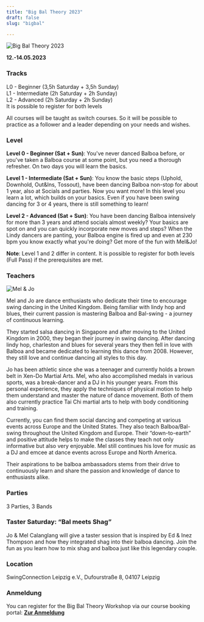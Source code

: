 ```yaml
---
title: "Big Bal Theory 2023"
draft: false
slug: "bigbal"

---
```


![Big Bal Theory 2023](../../slider_bigbal_2023.png)

**12.-14.05.2023**

### Tracks
L0 - Beginner (3,5h Saturday + 3,5h Sunday)  
L1 - Intermediate (2h Saturday + 2h Sunday)  
L2 - Advanced (2h Saturday + 2h Sunday)  
It is possible to register for both levels

All courses will be taught as switch courses. So it will be possible to practice as a follower and a leader depending on your needs and wishes.

### Level
**Level 0 - Beginner (Sat + Sun)**: You've never danced Balboa before, or you've taken a Balboa course at some point, but you need a thorough refresher. On two days you will learn the basics.

**Level 1 - Intermediate (Sat + Sun)**: You know the basic steps (Uphold, Downhold, Out&Ins, Tossout), have been dancing Balboa non-stop for about 1 year, also at Socials and parties. Now you want more! In this level you learn a lot, which builds on your basics. Even if you have been swing dancing for 3 or 4 years, there is still something to learn!

**Level 2 - Advanced (Sat + Sun)**: You have been dancing Balboa intensively for more than 3 years and attend socials almost weekly? Your basics are spot on and you can quickly incorporate new moves and steps? When the Lindy dancers are panting, your Balboa engine is fired up and even at 230 bpm you know exactly what you're doing? Get more of the fun with Mel&Jo!

**Note**: Level 1 and 2 differ in content. It is possible to register for both levels (Full Pass) if the prerequisites are met.


### Teachers

![Mel & Jo](../../mel_jo.jpg)

Mel and Jo are dance enthusiasts who dedicate their time to encourage swing dancing in the United Kingdom. Being familiar with lindy hop and blues, their current passion is mastering Balboa and Bal-swing - a journey of continuous learning.

They started salsa dancing in Singapore and after moving to the United Kingdom in 2000, they began their journey in swing dancing. After dancing lindy hop, charleston and blues for several years they then fell in love with Balboa and became dedicated to learning this dance from 2008. However, they still love and continue dancing all styles to this day.

Jo has been athletic since she was a teenager and currently holds a brown belt in Xen-Do Martial Arts. Mel, who also accomplished medals in various sports, was a break-dancer and a DJ in his younger years. From this personal experience, they apply the techniques of physical motion to help them understand and master the nature of dance movement. Both of them also currently practice Tai Chi martial arts to help with body conditioning and training.

Currently, you can find them social dancing and competing at various events across Europe and the United States. They also teach Balboa/Bal-swing throughout the United Kingdom and Europe. Their “down-to-earth” and positive attitude helps to make the classes they teach not only informative but also very enjoyable. Mel still continues his love for music as a DJ and emcee at dance events across Europe and North America.

Their aspirations to be balboa ambassadors stems from their drive to continuously learn and share the passion and knowledge of dance to enthusiasts alike.

### Parties
3 Parties, 3 Bands

### Taster Saturday: “Bal meets Shag”
Jo & Mel Calanglang will give a taster session that is inspired by Ed & Inez Thompson and how they integrated shag into their balboa dancing. Join the fun as you learn how to mix shag and balboa just like this legendary couple.

### Location
SwingConnection Leipzig e.V., Dufourstraße 8, 04107 Leipzig

### Anmeldung
You can register for the Big Bal Theory Workshop via our course booking portal:
**[Zur Anmeldung](https://scl.swinggeeks.de/BBT2023/)**
